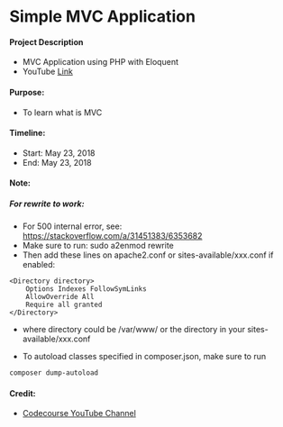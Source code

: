 # Simple MVC Application

#### Project Description
- MVC Application using PHP with Eloquent
- YouTube [Link](https://www.youtube.com/watch?v=OsCTzGASImQ&list=PLfdtiltiRHWGXVHXX09fxXDi-DqInchFD)

#### Purpose:
- To learn what is MVC

#### Timeline:
- Start: May 23, 2018
- End: May 23, 2018

#### Note:

##### For rewrite to work:
- For 500 internal error, see: https://stackoverflow.com/a/31451383/6353682
- Make sure to run: sudo a2enmod rewrite
- Then add these lines on apache2.conf or sites-available/xxx.conf if enabled:

```
<Directory directory>
    Options Indexes FollowSymLinks
    AllowOverride All
    Require all granted
</Directory>
```
- where directory could be /var/www/ or the directory in your sites-available/xxx.conf

- To autoload classes specified in composer.json, make sure to run
```sh
composer dump-autoload
```

#### Credit:
- [Codecourse YouTube Channel](https://www.youtube.com/user/phpacademy/about)
